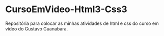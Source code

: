 # CursoEmVideo-Html3-Css3
Repositória para colocar as minhas atividades de html e css do curso em vídeo do Gustavo Guanabara.
